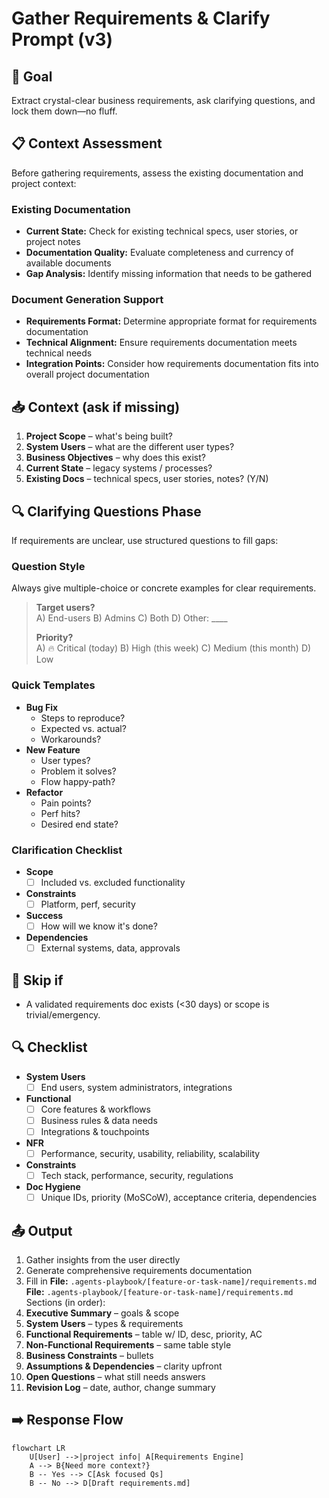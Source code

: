 # Gather Requirements & Clarify Prompt (v3)

## 🎯 Goal
Extract crystal-clear business requirements, ask clarifying questions, and lock them down—no fluff.

## 📋 Context Assessment
Before gathering requirements, assess the existing documentation and project context:

### Existing Documentation
- **Current State:** Check for existing technical specs, user stories, or project notes
- **Documentation Quality:** Evaluate completeness and currency of available documents
- **Gap Analysis:** Identify missing information that needs to be gathered

### Document Generation Support
- **Requirements Format:** Determine appropriate format for requirements documentation
- **Technical Alignment:** Ensure requirements documentation meets technical needs
- **Integration Points:** Consider how requirements documentation fits into overall project documentation

## 📥 Context (ask if missing)
1. **Project Scope** – what's being built?
2. **System Users** – what are the different user types?
3. **Business Objectives** – why does this exist?
4. **Current State** – legacy systems / processes?
5. **Existing Docs** – technical specs, user stories, notes? (Y/N)

## 🔍 Clarifying Questions Phase
If requirements are unclear, use structured questions to fill gaps:

### Question Style
Always give multiple-choice or concrete examples for clear requirements.

> **Target users?**  
> A) End-users B) Admins C) Both D) Other: ____  
>
> **Priority?**  
> A) 🔥 Critical (today) B) High (this week) C) Medium (this month) D) Low

### Quick Templates
- **Bug Fix**  
  - Steps to reproduce?  
  - Expected vs. actual?  
  - Workarounds?  
- **New Feature**  
  - User types?  
  - Problem it solves?  
  - Flow happy-path?  
- **Refactor**  
  - Pain points?  
  - Perf hits?  
  - Desired end state?

### Clarification Checklist
- **Scope**  
  - [ ] Included vs. excluded functionality  
- **Constraints**  
  - [ ] Platform, perf, security  
- **Success**  
  - [ ] How will we know it's done?  
- **Dependencies**  
  - [ ] External systems, data, approvals

## 🚦 Skip if
- A validated requirements doc exists (<30 days) or scope is trivial/emergency.

## 🔍 Checklist
- **System Users**  
  - [ ] End users, system administrators, integrations  

- **Functional**  
  - [ ] Core features & workflows  
  - [ ] Business rules & data needs  
  - [ ] Integrations & touchpoints  

- **NFR**  
  - [ ] Performance, security, usability, reliability, scalability  

- **Constraints**  
  - [ ] Tech stack, performance, security, regulations  

- **Doc Hygiene**  
  - [ ] Unique IDs, priority (MoSCoW), acceptance criteria, dependencies  

## 📤 Output
1. Gather insights from the user directly
2. Generate comprehensive requirements documentation
3. Fill in **File:** `.agents-playbook/[feature-or-task-name]/requirements.md`
**File:** `.agents-playbook/[feature-or-task-name]/requirements.md`  
Sections (in order):
1. **Executive Summary** – goals & scope  
2. **System Users** – types & requirements  
3. **Functional Requirements** – table w/ ID, desc, priority, AC  
4. **Non-Functional Requirements** – same table style  
5. **Business Constraints** – bullets  
6. **Assumptions & Dependencies** – clarity upfront  
7. **Open Questions** – what still needs answers  
8. **Revision Log** – date, author, change summary  

## ➡️ Response Flow
```mermaid
flowchart LR
    U[User] -->|project info| A[Requirements Engine]
    A --> B{Need more context?}
    B -- Yes --> C[Ask focused Qs]
    B -- No --> D[Draft requirements.md]
